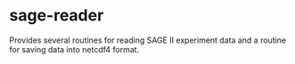 sage-reader
===========

Provides several routines for reading SAGE II experiment data and a routine for saving data into netcdf4 format.
